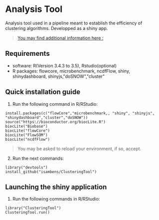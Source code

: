 # Analysis Tool
Analysis tool used in a pipeline meant to establish the efficiency of clustering algorithms. Developped as a shiny app.
 
>[You may find additional information here :](doc/temp.pdf)
	
## Requirements
  * software: R(Version 3.4.3 to 3.5), Rstudio(optional)
  * R packages: flowcore, microbenchmark, ncdfFlow, shiny, shinydashboard, shinyjs,"doSNOW","cluster"
  
## Quick installation guide

  1. Run the following command in R/RStudio:
```
install.packages(c("flowCore","microbenchmark,, "shiny", "shinyjs", "shinydashboard","cluster","doSNOW"))
source("https://bioconductor.org/biocLite.R")
biocLite("Biobase")
biocLite("flowCore")
biocLite("FlowSOM")
biocLite("ncdfFlow")
```
  >You may be asked to reload your environment, if so, accept.
  
  2. Run the next commands:
```
library("devtools")
install_github("isambens/ClusteringTool")
```

  
## Launching the shiny application

  1. Run the following commands in R/RStudio:
```
library("ClusteringTool")
ClusteringTool.run()
```  